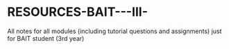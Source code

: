 # RESOURCES-BAIT---III-
All notes for all modules (including tutorial questions and assignments)  just for BAIT student (3rd  year)
